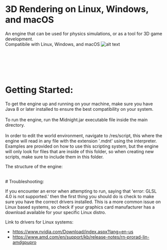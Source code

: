 # 3D Rendering on Linux, Windows, and macOS
An engine that can be used for physics simulations, or as a tool for 3D game development.
<br />Compatibile with Linux, Windows, and macOS
![alt text](https://github.com/jimdox/Midnight/blob/master/engine/res/launcher-prev2.png)


<br />
<br />
<br />
<br />

# Getting Started:
To get the engine up and running on your machine, make sure you have Java 8 or later installed to ensure the best compatibility on your system. 
<br />
<br />
To run the engine, run the Midnight.jar executable file inside the main directory.
<br />
<br />
In order to edit the world environment, navigate to /res/script, this where the engine will read in any file with the extension '.mdnt' using the interpreter. Examples are provided on how to use this scripting system, but the engine will only look for files that are inside of this folder, so when creating new scripts, make sure to include them in this folder. 

The structure of the engine: 







<br />
# Troubleshooting: 

If you encounter an error when attempting to run, saying that 'error: GLSL 4.0 is not supported.' then the first thing you should do is check to make sure you have the correct drivers installed. This is a more common issue on Linux based systems, so check if your graphics card manufacturer has a download available for your specific Linux distro.

Link to drivers for Linux systems:
* https://www.nvidia.com/Download/index.aspx?lang=en-us
* https://www.amd.com/en/support/kb/release-notes/rn-prorad-lin-amdgpupro
